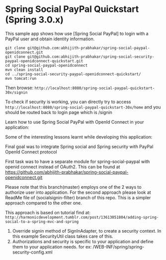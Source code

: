 Spring Social PayPal Quickstart (Spring 3.0.x)
==============================================

This sample app shows how use [Spring Social PayPal] to login with a PayPal user and obtain identity information.

    git clone git@github.com:abhijith-prabhakar/spring-social-paypal-openidconnect.git
    git clone git@github.com:abhijith-prabhakar/spring-social-security-paypal-openidconnect-quickstart.git
    cd spring-social-paypal-openidconnect
    mvn clean install
    cd ../spring-social-security-paypal-openidconnect-quickstart/
    mvn tomcat:run

Then browse: `http://localhost:8080/spring-social-paypal-quickstart-30x/signin`

To check if security is working, you can directly try to access `http://localhost:8080/spring-social-paypal-quickstart-30x/home` and you should be routed back to login page which is /signin

Learn how to use Spring Social PayPal with OpenId Connect in your application:

Some of the interesting lessons learnt while developing this application:

Final goal was to integrate Spring social and Spring security with PayPal OpenId Connect protocol

First task was to have a separate module for spring-social-paypal with openid connect instead of OAuth2. This can be found at https://github.com/abhijith-prabhakar/spring-social-paypal-openidconnect.git

Please note that this branch(master) employs one of the 2 ways to authorize user into application. For the second approach please look at ReadMe file of (socialsignin-filter) branch of this repo.  This is a simpler approach compared to the other one.

This approach is based on tutorial find at: `http://harmonicdevelopment.tumblr.com/post/13613051804/adding-spring-social-to-a-spring-mvc-and-spring`

1. Override signin method of SignInAdapter, to create a security context.  In this example SecurityUtil class takes care of this.
2. Authorizations and security is specific to your application and define them to your application needs.
for ex: /WEB-INF/spring/spring-security-config.xml


